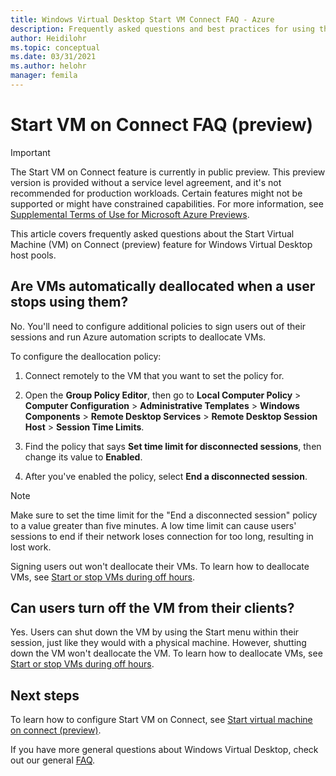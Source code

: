```yaml
---
title: Windows Virtual Desktop Start VM Connect FAQ - Azure
description: Frequently asked questions and best practices for using the Start VM on Connect feature.
author: Heidilohr
ms.topic: conceptual
ms.date: 03/31/2021
ms.author: helohr
manager: femila
---
```

# Start VM on Connect FAQ (preview)

> [!IMPORTANT]
> The Start VM on Connect feature is currently in public preview.
> This preview version is provided without a service level agreement, and it's not recommended for production workloads. Certain features might not be supported or might have constrained capabilities. 
> For more information, see [Supplemental Terms of Use for Microsoft Azure Previews](https://azure.microsoft.com/support/legal/preview-supplemental-terms/).

This article covers frequently asked questions about the Start Virtual Machine (VM) on Connect (preview) feature for Windows Virtual Desktop host pools.

## Are VMs automatically deallocated when a user stops using them?

No. You'll need to configure additional policies to sign users out of their sessions and run Azure automation scripts to deallocate VMs.

To configure the deallocation policy:

1. Connect remotely to the VM that you want to set the policy for.

2. Open the **Group Policy Editor**, then go to **Local Computer Policy** > **Computer Configuration** > **Administrative Templates** > **Windows Components** > **Remote Desktop Services** > **Remote Desktop Session Host** > **Session Time Limits**.

3. Find the policy that says **Set time limit for disconnected sessions**, then change its value to **Enabled**.

4. After you've enabled the policy, select **End a disconnected session**.

>[!NOTE]
>Make sure to set the time limit for the "End a disconnected session" policy to a value greater than five minutes. A low time limit can cause users' sessions to end if their network loses connection for too long, resulting in lost work.

Signing users out won't deallocate their VMs. To learn how to deallocate VMs, see [Start or stop VMs during off hours](../automation/automation-solution-vm-management.md).

## Can users turn off the VM from their clients?

Yes. Users can shut down the VM by using the Start menu within their session, just like they would with a physical machine. However, shutting down the VM won't deallocate the VM. To learn how to deallocate VMs, see [Start or stop VMs during off hours](../automation/automation-solution-vm-management.md).

## Next steps

To learn how to configure Start VM on Connect, see [Start virtual machine on connect (preview)](start-virtual-machine-connect.md).

If you have more general questions about Windows Virtual Desktop, check out our general [FAQ](faq.md).

